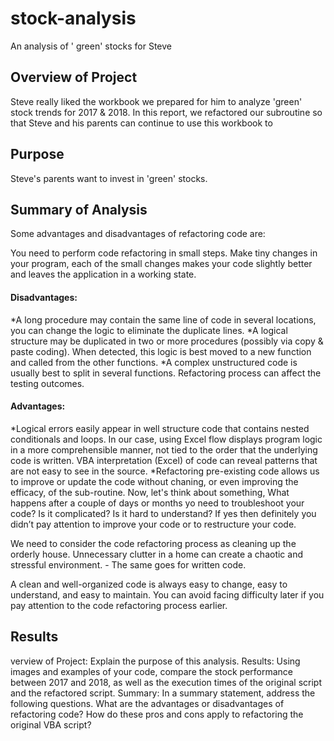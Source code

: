 # stock-analysis
An analysis of ' green' stocks for Steve
## Overview of Project
  Steve really liked the workbook we prepared for him to analyze 'green' stock trends for 2017 & 2018. In this report, we refactored our subroutine so that Steve and his parents can continue to use this workbook to

## Purpose
Steve's parents want to invest in 'green' stocks. 

## Summary of Analysis

Some advantages and disadvantages of refactoring code are:

You need to perform code refactoring in small steps. Make tiny changes in your program, each of the small changes makes your code slightly better and leaves the application in a working state.

#### Disadvantages:

*A long procedure may contain the same line of code in several locations, you can change the logic to eliminate the duplicate lines.
*A logical structure may be duplicated in two or more procedures (possibly via copy & paste coding). When detected, this logic is best moved to a new function and called from the other functions.
*A complex unstructured code is usually best to split in several functions.
Refactoring process can affect the testing outcomes.

#### Advantages:

*Logical errors easily appear in well structure code that contains nested conditionals and loops.
In our case, using Excel flow displays program logic in a more comprehensible manner, not tied to the order that the underlying code is written.
VBA interpretation (Excel) of code can reveal patterns that are not easy to see in the source.
*Refactoring pre-existing code allows us to improve or update the code without chaning, or even improving the efficacy, of the sub-routine.
Now, let's think about something, What happens after a couple of days or months yo need to troubleshoot your code? Is it complicated? Is it hard to understand? If yes then definitely you didn’t pay attention to improve your code or to restructure your code.

We need to consider the code refactoring process as cleaning up the orderly house. Unnecessary clutter in a home can create a chaotic and stressful environment. - The same goes for written code.

A clean and well-organized code is always easy to change, easy to understand, and easy to maintain. You can avoid facing difficulty later if you pay attention to the code refactoring process earlier.


## Results

verview of Project: Explain the purpose of this analysis.
Results: Using images and examples of your code, compare the stock performance between 2017 and 2018, as well as the execution times of the original script and the refactored script.
Summary: In a summary statement, address the following questions.
What are the advantages or disadvantages of refactoring code?
How do these pros and cons apply to refactoring the original VBA script?


